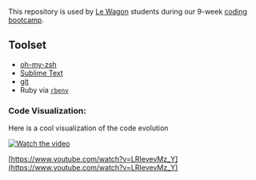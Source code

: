 This repository is used by [Le Wagon](https://www.lewagon.com) students during our 9-week [coding bootcamp](https://www.lewagon.com).

## Toolset

- [oh-my-zsh](http://ohmyz.sh/)
- [Sublime Text](https://www.sublimetext.com/)
- [git](https://git-scm.com/)
- Ruby via [`rbenv`](https://github.com/rbenv/rbenv)

### Code Visualization:

Here is a cool visualization of the code evolution

 [![Watch the video](https://img.youtube.com/vi/LRIevevMz_Y/0.jpg)](https://www.youtube.com/watch?v=LRIevevMz_Y)

 [https://www.youtube.com/watch?v=LRIevevMz_Y](https://www.youtube.com/watch?v=LRIevevMz_Y)


